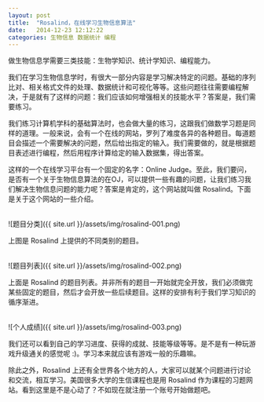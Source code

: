 ```yaml
---
layout: post
title:  "Rosalind，在线学习生物信息算法"
date:   2014-12-23 12:12:22
categories: 生物信息 数据统计 编程
---
```


做生物信息学需要三类技能：生物学知识、统计学知识、编程能力。

我们在学习生物信息学时，有很大一部分内容是学习解决特定的问题。基础的序列比对、相关格式文件的处理、数据统计和可视化等等。这些问题往往需要编程解决，于是就有了这样的问题：我们应该如何增强相关的技能水平？答案是，我们需要练习。

我们练习计算机学科的基础算法时，也会做大量的练习，这跟我们做数学习题是同样的道理。一般来说，会有一个在线的网站，罗列了难度各异的各种题目。每道题目会描述一个需要解决的问题，然后给出指定的输入。我们需要做的，就是根据题目表述进行编程，然后用程序计算给定的输入数据集，得出答案。

这样的一个在线学习平台有一个固定的名字：Online Judge。至此，我们要问，是否有一个关于生物信息算法的在OJ，可以提供一些有趣的问题，让我们练习我们解决生物信息问题的能力呢？答案是肯定的，这个网站就叫做 Rosalind。下面是关于这个网站的一些介绍。
<br><br>

![题目分类]({{ site.url }}/assets/img/rosalind-001.png)

上图是 Rosalind 上提供的不同类别的题目。
<br><br>

![题目列表]({{ site.url }}/assets/img/rosalind-002.png)

上面是 Rosalind 的题目列表。并非所有的题目一开始就完全开放，我们必须做完某些固定的题目，然后才会开放一些后续题目。这样的安排有利于我们学习知识的循序渐进。
<br><br>

![个人成绩]({{ site.url }}/assets/img/rosalind-003.png)

我们还可以看到自己的学习进度、获得的成就、技能等级等等。是不是有一种玩游戏升级通关的感觉呢 :)。学习本来就应该有游戏一般的乐趣嘛。

除此之外，Rosalind 上还有全世界各个地方的人，大家可以就某个问题进行讨论和交流，相互学习。美国很多大学的生信课程也是用 Rosalind 作为课程的习题网站。看到这里是不是心动了？不如现在就注册一个账号开始做题吧。
